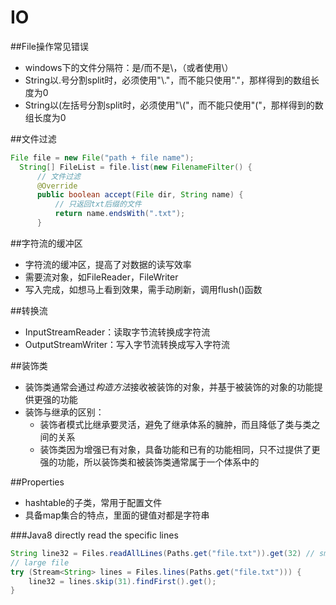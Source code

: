 IO
======

##File操作常见错误
* windows下的文件分隔符：是/而不是\，（或者使用\\）
* String以.号分割split时，必须使用"\\."，而不能只使用"."，那样得到的数组长度为0
* String以(左括号分割split时，必须使用"\\("，而不能只使用"("，那样得到的数组长度为0

##文件过滤
```Java
File file = new File("path + file name");
  String[] FileList = file.list(new FilenameFilter() {
      // 文件过滤
      @Override
      public boolean accept(File dir, String name) {
          // 只返回txt后缀的文件
          return name.endsWith(".txt");
      }
```

##字符流的缓冲区
* 字符流的缓冲区，提高了对数据的读写效率
* 需要流对象，如FileReader，FileWriter
* 写入完成，如想马上看到效果，需手动刷新，调用flush()函数

##转换流
* InputStreamReader：读取字节流转换成字符流
* OutputStreamWriter：写入字节流转换成写入字符流

##装饰类
* 装饰类通常会通过*构造方法*接收被装饰的对象，并基于被装饰的对象的功能提供更强的功能
* 装饰与继承的区别：
    * 装饰者模式比继承要灵活，避免了继承体系的臃肿，而且降低了类与类之间的关系
    * 装饰类因为增强已有对象，具备功能和已有的功能相同，只不过提供了更强的功能，所以装饰类和被装饰类通常属于一个体系中的

##Properties
* hashtable的子类，常用于配置文件
* 具备map集合的特点，里面的键值对都是字符串

###Java8 directly read the specific lines
```Java
String line32 = Files.readAllLines(Paths.get("file.txt")).get(32) // small file
// large file
try (Stream<String> lines = Files.lines(Paths.get("file.txt"))) {
    line32 = lines.skip(31).findFirst().get();
}
```
